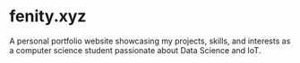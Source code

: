 # fenity.xyz
A personal portfolio website showcasing my projects, skills, and interests as a computer science student passionate about Data Science and IoT.
